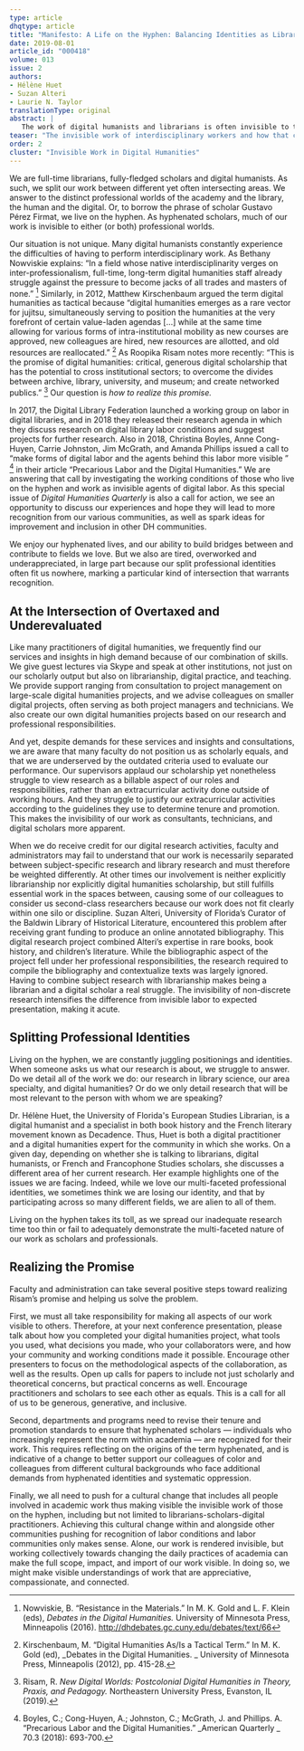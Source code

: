 ```yaml
---
type: article
dhqtype: article
title: "Manifesto: A Life on the Hyphen: Balancing Identities as Librarians, Scholars, and Digital Practitioners"
date: 2019-08-01
article_id: "000418"
volume: 013
issue: 2
authors:
- Hélène Huet
- Suzan Alteri
- Laurie N. Taylor
translationType: original
abstract: |
   The work of digital humanists and librarians is often invisible to the larger communities in which they work, particularly in academia. This opinion essay by three librarian-scholar-digital practitioners explores invisible work and life on the hyphen — between the academy and the library and between the human and the digital. In this essay, we illustrate how librarian-scholar-digital practitioners can feel overworked and underappreciated, working in and with multiple fields and communities who have different and sometimes competing methodologies. Through two examples, we look at how living on the hyphen takes its toll for librarian-scholar-digital practitioners. We end our essay by detailing steps faculty and administration can take to help us solve the problem and realize the promise of digital humanities.
teaser: "The invisible work of interdisciplinary workers and how that can be improved."
order: 2
cluster: "Invisible Work in Digital Humanities"
---
```

  
 We are full-time librarians, fully-fledged scholars and digital humanists. As such, we split our work between different yet often intersecting areas. We answer to the distinct professional worlds of the academy and the library, the human and the digital. Or, to borrow the phrase of scholar Gustavo Pérez Firmat, we live on the hyphen. As hyphenated scholars, much of our work is invisible to either (or both) professional worlds. 
  
Our situation is not unique. Many digital humanists constantly experience the difficulties of having to perform interdisciplinary work. As Bethany Nowviskie explains:  “In a field whose native interdisciplinarity verges on inter-professionalism, full-time, long-term digital humanities staff already struggle against the pressure to become jacks of all trades and masters of none.”   [^nowviskie2016] Similarly, in 2012, Matthew Kirschenbaum argued the term digital humanities as tactical because  “digital humanities emerges as a rare vector for jujitsu, simultaneously serving to position the humanities at the very forefront of certain value-laden agendas [...] while at the same time allowing for various forms of intra-institutional mobility as new courses are approved, new colleagues are hired, new resources are allotted, and old resources are reallocated.”   [^kirschenbaum2012] As Roopika Risam notes more recently:  “This is the promise of digital humanities: critical, generous digital scholarship that has the potential to cross institutional sectors; to overcome the divides between archive, library, university, and museum; and create networked publics.”   [^risam2019] Our question is  _how to realize this promise._ 
  
 In 2017, the Digital Library Federation launched a working group on labor in digital libraries, and in 2018 they released their research agenda in which they discuss research on digital library labor conditions and suggest projects for further research. Also in 2018, Christina Boyles, Anne Cong-Huyen, Carrie Johnston, Jim McGrath, and Amanda Phillips issued a call to  “make forms of digital labor and the agents behind this labor more visible ” [^boyles2018] in their article  “Precarious Labor and the Digital Humanities.”  We are answering that call by investigating the working conditions of those who live on the hyphen and work as invisible agents of digital labor. As this special issue of  _Digital Humanities Quarterly_  is also a call for action, we see an opportunity to discuss our experiences and hope they will lead to more recognition from our various communities, as well as spark ideas for improvement and inclusion in other DH communities. 
  
 We enjoy our hyphenated lives, and our ability to build bridges between and contribute to fields we love. But we also are tired, overworked and underappreciated, in large part because our split professional identities often fit us nowhere, marking a particular kind of intersection that warrants recognition. 
  
  

## At the Intersection of Overtaxed and Underevaluated
  
Like many practitioners of digital humanities, we frequently find our services and insights in high demand because of our combination of skills. We give guest lectures via Skype and speak at other institutions, not just on our scholarly output but also on librarianship, digital practice, and teaching. We provide support ranging from consultation to project management on large-scale digital humanities projects, and we advise colleagues on smaller digital projects, often serving as both project managers and technicians. We also create our own digital humanities projects based on our research and professional responsibilities.
  
And yet, despite demands for these services and insights and consultations, we are aware that many faculty do not position us as scholarly equals, and that we are underserved by the outdated criteria used to evaluate our performance. Our supervisors applaud our scholarship yet nonetheless struggle to view research as a billable aspect of our roles and responsibilities, rather than an extracurricular activity done outside of working hours. And they struggle to justify our extracurricular activities according to the guidelines they use to determine tenure and promotion. This makes the invisibility of our work as consultants, technicians, and digital scholars more apparent.
  
When we do receive credit for our digital research activities, faculty and administrators may fail to understand that our work is necessarily separated between subject-specific research and library research and must therefore be weighted differently. At other times our involvement is neither explicitly librarianship nor explicitly digital humanities scholarship, but still fulfills essential work in the spaces between, causing some of our colleagues to consider us second-class researchers because our work does not fit clearly within one silo or discipline. Suzan Alteri, University of Florida’s Curator of the Baldwin Library of Historical Literature, encountered this problem after receiving grant funding to produce an online annotated bibliography. This digital research project combined Alteri’s expertise in rare books, book history, and children’s literature. While the bibliographic aspect of the project fell under her professional responsibilities, the research required to compile the bibliography and contextualize texts was largely ignored. Having to combine subject research with librarianship makes being a librarian and a digital scholar a real struggle. The invisibility of non-discrete research intensifies the difference from invisible labor to expected presentation, making it acute.
  
  
  

## Splitting Professional Identities
  
Living on the hyphen, we are constantly juggling positionings and identities. When someone asks us what our research is about, we struggle to answer. Do we detail all of the work we do: our research in library science, our area specialty, and digital humanities? Or do we only detail research that will be most relevant to the person with whom we are speaking?
  
Dr. Hélène Huet, the University of Florida's European Studies Librarian, is a digital humanist and a specialist in both book history and the French literary movement known as Decadence. Thus, Huet is both a digital practitioner and a digital humanities expert for the community in which she works. On a given day, depending on whether she is talking to librarians, digital humanists, or French and Francophone Studies scholars, she discusses a different area of her current research. Her example highlights one of the issues we are facing. Indeed, while we love our multi-faceted professional identities, we sometimes think we are losing our identity, and that by participating across so many different fields, we are alien to all of them.
  
Living on the hyphen takes its toll, as we spread our inadequate research time too thin or fail to adequately demonstrate the multi-faceted nature of our work as scholars and professionals.
  
  
  

## Realizing the Promise
  
Faculty and administration can take several positive steps toward realizing Risam’s promise and helping us solve the problem.
  
First, we must all take responsibility for making all aspects of our work visible to others. Therefore, at your next conference presentation, please talk about how you completed your digital humanities project, what tools you used, what decisions you made, who your collaborators were, and how your community and working conditions made it possible. Encourage other presenters to focus on the methodological aspects of the collaboration, as well as the results. Open up calls for papers to include not just scholarly and theoretical concerns, but practical concerns as well. Encourage practitioners and scholars to see each other as equals. This is a call for all of us to be generous, generative, and inclusive.
  
Second, departments and programs need to revise their tenure and promotion standards to ensure that hyphenated scholars — individuals who increasingly represent the norm within academia — are recognized for their work. This requires reflecting on the origins of the term hyphenated, and is indicative of a change to better support our colleagues of color and colleagues from different cultural backgrounds who face additional demands from hyphenated identities and systematic oppression.
  
Finally, we all need to push for a cultural change that includes all people involved in academic work thus making visible the invisible work of those on the hyphen, including but not limited to librarians-scholars-digital practitioners. Achieving this cultural change within and alongside other communities pushing for recognition of labor conditions and labor communities only makes sense. Alone, our work is rendered invisible, but working collectively towards changing the daily practices of academia can make the full scope, impact, and import of our work visible. In doing so, we might make visible understandings of work that are appreciative, compassionate, and connected.
  
    
[^boyles2018]:  Boyles, C.; Cong-Huyen, A.; Johnston, C.; McGrath, J. and Phillips. A.  “Precarious Labor and the Digital Humanities.”    _American Quarterly _ 70.3 (2018): 693-700.  
[^kirschenbaum2012]: Kirschenbaum, M.  “Digital Humanities As/Is a Tactical Term.”  In M. K. Gold (ed),  _Debates in the Digital Humanities. _ University of Minnesota Press, Minneapolis (2012), pp. 415-28.  
[^nowviskie2016]: Nowviskie, B.  “Resistance in the Materials.”  In M. K. Gold and L. F. Klein (eds),  _Debates in the Digital Humanities._  University of Minnesota Press, Minneapolis (2016). http://dhdebates.gc.cuny.edu/debates/text/66  
[^perezfirmat1994]: Pérez Firmat, G.  “Life on the Hyphen: The Cuban-American Way”  In  _Bulletin for Biblical Research _ University of Texas Press, Austin, TX (1994).  
[^risam2019]: Risam, R.  _New Digital Worlds: Postcolonial Digital Humanities in Theory, Praxis, and Pedagogy._  Northeastern University Press, Evanston, IL (2019).   
[^workinggrouponlaborindigitallibraries2018]:  “Research Agenda: Valuing Labor in Digital Libraries.”  Working Group on Labor in Digital Libraries. Digital Library Federation. (2018). https://wiki.diglib.org/images/d/d0/DLF_ValuingLabor_ResearchAgenda_2018.pdf   